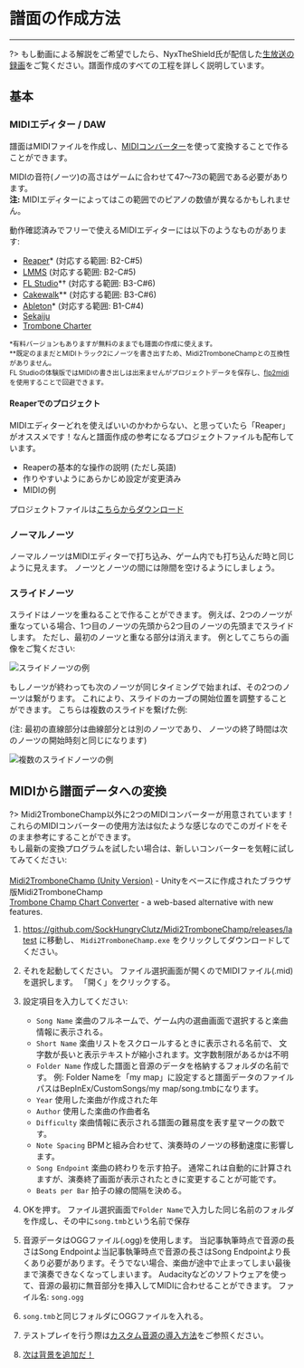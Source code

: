 # 譜面の作成方法
---

?> もし動画による解説をご希望でしたら、NyxTheShield氏が配信した[生放送の録画](https://www.youtube.com/watch?v=ig27SlJveGs)をご覧ください。譜面作成のすべての工程を詳しく説明しています。

## 基本
### MIDIエディター / DAW
譜面はMIDIファイルを作成し、[MIDIコンバーター](#converting-midi-to-map-file)を使って変換することで作ることができます。

MIDIの音符(ノーツ)の高さはゲームに合わせて47～73の範囲である必要があります。<br>**注:** MIDIエディターによってはこの範囲でのピアノの数値が異なるかもしれません。

動作確認済みでフリーで使えるMIDIエディターには以下のようなものがあります:
- [Reaper](https://www.reaper.fm/download.php)* (対応する範囲: B2-C#5)
- [LMMS](https://lmms.io/download#windows) (対応する範囲: B2-C#5)
- [FL Studio](https://www.image-line.com/fl-studio-download/)*† (対応する範囲: B3-C#6)
- [Cakewalk](https://www.bandlab.com/products/cakewalk)** (対応する範囲: B3-C#6)
- [Ableton](https://www.ableton.com/en/trial/)* (対応する範囲: B1-C#4)
- [Sekaiju](http://openmidiproject.osdn.jp/Sekaiju_en.html)
- [Trombone Charter](https://github.com/towai/TromboneCharter/releases/latest)

<sub>*有料バージョンもありますが無料のままでも譜面の作成に使えます。</sub><br> <sub>**既定のままだとMIDIトラック2にノーツを書き出すため、Midi2TromboneChampとの互換性がありません。</sub><br> <sub>FL Studioの体験版ではMIDIの書き出しは出来ませんがプロジェクトデータを保存し、<a href="https://github.com/Kaydax/flp2midi/releases/latest">flp2midi</a> を使用することで回避できます。</p>

<h4 spaces-before="0">
  Reaperでのプロジェクト
</h4>

<p spaces-before="0">
  MIDIエディターどれを使えばいいのかわからない、と思っていたら「Reaper」がオススメです！なんと譜面作成の参考になるプロジェクトファイルも配布しています。
</p>

<ul>
  <li>
    Reaperの基本的な操作の説明 (ただし英語)
  </li>
  <li>
    作りやすいようにあらかじめ設定が変更済み
  </li>
  <li>
    MIDIの例
  </li>
</ul>

<p spaces-before="0">
  プロジェクトファイルは<a href="https://trombone.wiki/docs/files/REAPER_Trombone_Champ_Charting_Template.zip">こちらからダウンロード</a>
</p>

<h3 spaces-before="0">
  ノーマルノーツ
</h3>

<p spaces-before="0">
  ノーマルノーツはMIDIエディターで打ち込み、ゲーム内でも打ち込んだ時と同じように見えます。 ノーツとノーツの間には隙間を空けるようにしましょう。
</p>

<h3 spaces-before="0">
  スライドノーツ
</h3>

<p spaces-before="0">
  スライドはノーツを重ねることで作ることができます。 例えば、2つのノーツが重なっている場合、1つ目のノーツの先頭から2つ目のノーツの先頭までスライドします。 ただし、最初のノーツと重なる部分は消えます。 例としてこちらの画像をご覧ください:
</p>

<p spaces-before="0">
  <img src="../docs/files/slide1.png" alt="スライドノーツの例" />
</p>

<p spaces-before="0">
  もしノーツが終わっても次のノーツが同じタイミングで始まれば、その2つのノーツは繋がります。 これにより、スライドのカーブの開始位置を調整することができます。 こちらは複数のスライドを繋げた例:
</p>

<p spaces-before="0">
  (注: 最初の直線部分は曲線部分とは別のノーツであり、 ノーツの終了時間は次のノーツの開始時刻と同じになります)
</p>

<p spaces-before="0">
  <img src="../docs/files/slide2.png" alt="複数のスライドノーツの例" />
</p>

<h2 spaces-before="0">
  MIDIから譜面データへの変換
</h2>

<p spaces-before="0">
  ?> Midi2TromboneChamp以外に2つのMIDIコンバーターが用意されています！ <br>これらのMIDIコンバーターの使用方法は似たような感じなのでこのガイドをそのまま参考にすることができます。 <br>もし最新の変換プログラムを試したい場合は、新しいコンバーターを気軽に試してみてください: <br><br><a href="https://nyxtheshield.github.io/Midi2TromboneChamp/">Midi2TromboneChamp (Unity Version)</a> - Unityをベースに作成されたブラウザ版Midi2TromboneChamp <br><a href="https://tc-chart-converter.github.io/">Trombone Champ Chart Converter</a> - a web-based alternative with new features.
</p>

<ol start="1">
  <li>
    <p spaces-before="0">
      <a href="https://github.com/SockHungryClutz/Midi2TromboneChamp/releases/latest" x-nc="1">https://github.com/SockHungryClutz/Midi2TromboneChamp/releases/latest</a> に移動し、 <code>Midi2TromboneChamp.exe</code> をクリックしてダウンロードしてください。
    </p>
  </li>
  
  <li>
    <p spaces-before="0">
      それを起動してください。 ファイル選択画面が開くのでMIDIファイル(.mid)を選択します。 「開く」をクリックする。
    </p>
  </li>
  
  <li>
    <p spaces-before="0">
      設定項目を入力してください:
    </p>
    <ul>
      <li>
        <code>Song Name</code> 楽曲のフルネームで、ゲーム内の選曲画面で選択すると楽曲情報に表示される。
      </li>
      <li>
        <code>Short Name</code> 楽曲リストをスクロールするときに表示される名前で、 文字数が長いと表示テキストが縮小されます。文字数制限があるかは不明
      </li>
      <li>
        <code>Folder Name</code> 作成した譜面と音源のデータを格納するフォルダの名前です。 例: Folder Nameを「my map」に設定すると譜面データのファイルパスはBepInEx/CustomSongs/my map/song.tmbになります。
      </li>
      <li>
        <code>Year</code> 使用した楽曲が作成された年
      </li>
      <li>
        <code>Author</code> 使用した楽曲の作曲者名
      </li>
      <li>
        <code>Difficulty</code> 楽曲情報に表示される譜面の難易度を表す星マークの数です。
      </li>
      <li>
        <code>Note Spacing</code>  BPMと組み合わせて、演奏時のノーツの移動速度に影響します。
      </li>
      <li>
        <code>Song Endpoint</code> 楽曲の終わりを示す拍子。 通常これは自動的に計算されますが、演奏終了画面が表示されたときに変更することが可能です。
      </li>
      <li>
        <code>Beats per Bar</code> 拍子の線の間隔を決める。
      </li>
    </ul>
  </li>
  
  <li>
    <p spaces-before="0">
      OKを押す。 ファイル選択画面で<code>Folder Name</code>で入力した同じ名前のフォルダを作成し、その中に<code>song.tmb</code>という名前で保存
    </p>
  </li>
  
  <li>
    <p spaces-before="0">
      音源データはOGGファイル(.ogg)を使用します。 当記事執筆時点で音源の長さはSong Endpointよ当記事執筆時点で音源の長さはSong Endpointより長くあり必要があります。そうでない場合、楽曲が途中で止まってしまい最後まで演奏できなくなってしまいます。 Audacityなどのソフトウェアを使って、音源の最初に無音部分を挿入してMIDIに合わせることができます。 ファイル名: <code>song.ogg</code>
    </p>
  </li>
  
  <li>
    <p spaces-before="0">
      <code>song.tmb</code>と同じフォルダにOGGファイルを入れる。
    </p>
  </li>
  
  <li>
    <p spaces-before="0">
      テストプレイを行う際は<a href="installing-songs">カスタム音源の導入方法</a>をご参照ください。
    </p>
  </li>
  
  <li>
    <p spaces-before="0">
      <a href="chart-backgrounds">次は背景を追加だ！</a>
    </p>
  </li>
</ol>
